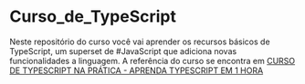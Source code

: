 # Curso_de_TypeScript
Neste repositório do curso você vai aprender os recursos básicos de TypeScript, um superset de #JavaScript que adiciona novas funcionalidades a linguagem.
A referência do curso se encontra em [CURSO DE TYPESCRIPT NA PRÁTICA - APRENDA TYPESCRIPT EM 1 HORA](https://youtu.be/lCemyQeSCV8)
